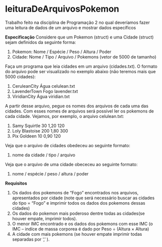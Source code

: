 # leituraDeArquivosPokemon
Trabalho feito na disciplina de Programação 2 no qual deveríamos fazer uma leitura de dados de um arquivo e mostrar dados específicos

**Especificação**
Considere que um Pokemon (struct) e uma Cidade (struct) sejam definidos da seguinte
forma:
1. Pokemon: Nome / Espécie / Peso / Altura / Poder
2. Cidade: Nome / Tipo / Arquivo / Pokemons (vetor de 5000 de tamanho)

Faça um programa que leia cidades em um arquivo (cidades.txt). O formato do
arquivo pode ser visualizado no exemplo abaixo (não teremos mais que 5000 cidades):
1. CeruleanCity Água celulean.txt
2. LavenderTown Fogo lavender.txt
3. ViridianCity Água viridian.txt

A partir desse arquivo, pegue os nomes dos arquivos de cada uma das cidades. Com
esses nomes de arquivos será possível ler os pokemons de cada cidade. Vejamos, por
exemplo, o arquivo celulean.txt:
1. Samy Squirtle 30 1,20 120
2. Loly Blastoise 200 1,80 300
3. Pix Goldeen 10 0,90 120

Veja que o arquivo de cidades obedeceu ao seguinte formato:
1. nome da cidade / tipo / arquivo

Veja que o arquivo de uma cidade obececeu ao seguinte formato:
1. nome / espécie / peso / altura / poder

**Requisitos**
1. Os dados dos pokemons de “Fogo” encontrados nos arquivos,
apresentados por cidade (note que será necessário buscar as cidades do tipo =
“Fogo” e imprimir todos os dados dos pokemons dessas cidades)
2. Os dados do pokemon mais poderoso dentre todas as cidades(se houver
empate, imprimir todos).
3. O menor IMC encontrado e os dados dos pokemons com esse IMC (o
IMC – indíce de massa corporea é dado por Peso ÷ (Altura × Altura)
4. A cidade com mais pokemons (se houver empate imprimir todas
separadas por ‘,’ ).
